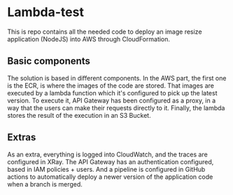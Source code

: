 # Lambda-test

This is repo contains all the needed code to deploy an image resize application (NodeJS) into AWS through CloudFormation.

## Basic components

The solution is based in different components. In the AWS part, the first one is the ECR, is where the images of the code are stored. That images are executed by a lambda function which it's configured to pick up the latest version. To execute it, API Gateway has been configured as a proxy, in a way that the users can make their requests directly to it. Finally, the lambda stores the result of the execution in an S3 Bucket.

## Extras

As an extra, everything is logged into CloudWatch, and the traces are configured in XRay. The API Gateway has an authentication configured, based in IAM policies + users. And a pipeline is configured in GitHub actions to automatically deploy a newer version of the application code when a branch is merged.